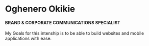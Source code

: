 <!DOCTYPE html>
<html lang="en" dir="ltr">
<head>
  <meta charset="utf-8">
  <title>😀 Nero's Personal Website</title>
</head>
      <td><h1>Oghenero Okikie</h1></td>
  </table>
<td><h4>BRAND & CORPORATE COMMUNICATIONS SPECIALIST</h4></td>
  <p>My Goals for this intenship is to be able to build websites and mobile applications with ease.
  </p>
